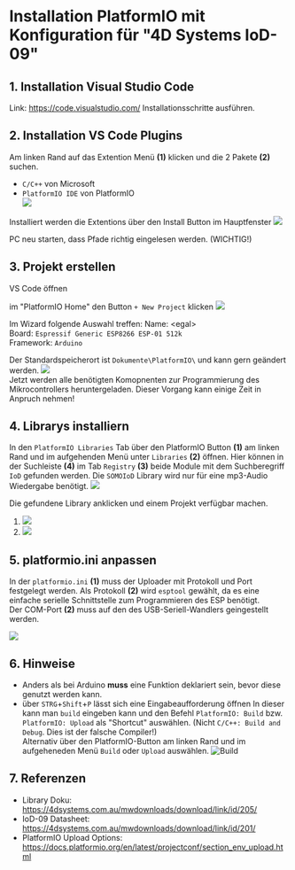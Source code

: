 # Installation PlatformIO mit Konfiguration für "4D Systems IoD-09"

## 1. Installation Visual Studio Code
Link: https://code.visualstudio.com/
Installationsschritte ausführen.

## 2. Installation VS Code Plugins
Am linken Rand auf das Extention Menü **(1)** klicken und die 2 Pakete **(2)** suchen. </br>
- `C/C++` von Microsoft </br>
- `PlatformIO IDE` von PlatformIO </br>
![](./img/extentions.png)

Installiert werden die Extentions über den Install Button im Hauptfenster
![](./img/install_button.png)


PC neu starten, dass Pfade richtig eingelesen werden. (WICHTIG!)

## 3. Projekt erstellen
VS Code öffnen

im "PlatformIO Home" den Button `+ New Project` klicken
![](./img/new_project.png)

Im Wizard folgende Auswahl treffen:
Name: \<egal\></br>
Board:  `Espressif Generic ESP8266 ESP-01 512k` </br>
Framework: `Arduino`

Der Standardspeicherort ist `Dokumente\PlatformIO\` und kann gern geändert werden.
![](./img/new_project_wizard.png) </br>
Jetzt werden alle benötigten Komopnenten zur Programmierung des Mikrocontrollers heruntergeladen. Dieser Vorgang kann einige Zeit in Anpruch nehmen!

## 4. Librarys installiern
In den `PlatformIO Libraries` Tab über den PlatformIO Button **(1)** am linken Rand und im aufgehenden Menü unter `Libraries` **(2)** öffnen.
Hier können in der Suchleiste **(4)** im Tab `Registry` **(3)** beide Module mit dem Suchberegriff `IoD` gefunden werden. Die `SOMOIoD` Library wird nur für eine mp3-Audio Wiedergabe benötigt.
![](./img/install_libs.png) 

Die gefundene Library anklicken und einem Projekt verfügbar machen.
1. ![](./img/add_lib.png) </br>
2. ![](./img/add_lib_wizard.png)

## 5. platformio.ini anpassen
In der `platformio.ini` **(1)** muss der Uploader mit Protokoll und Port festgelegt werden. 
Als Protokoll **(2)** wird `esptool` gewählt, da es eine einfache serielle Schnittstelle zum Programmieren des ESP benötigt. </br>
Der COM-Port **(2)** muss auf den des USB-Seriell-Wandlers geingestellt werden.

![](./img/platformio_ini.png)

## 6. Hinweise
- Anders als bei Arduino **muss** eine Funktion deklariert sein, bevor diese genutzt werden kann. 
- über `STRG`+`Shift`+`P` lässt sich eine Eingabeaufforderung öffnen In dieser kann man `build` eingeben kann und den Befehl `PlatformIO: Build` bzw. `PlatformIO: Upload` als "Shortcut" auswählen. (Nicht `C/C++: Build and Debug`. Dies ist der falsche Compiler!) <br>
Alternativ über den PlatformIO-Button am linken Rand und im aufgeheneden Menü `Build` oder `Upload` auswählen.
![Build](./img/upload.png)

## 7. Referenzen
- Library Doku: https://4dsystems.com.au/mwdownloads/download/link/id/205/ 
- IoD-09 Datasheet: https://4dsystems.com.au/mwdownloads/download/link/id/201/
- PlatformIO Upload Options: https://docs.platformio.org/en/latest/projectconf/section_env_upload.html